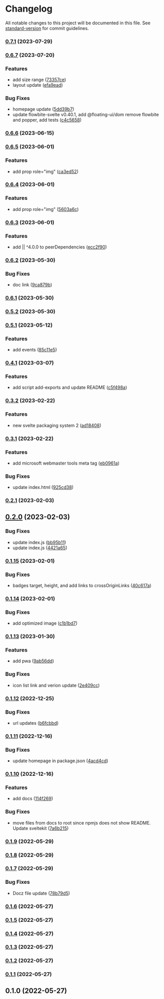 # Changelog

All notable changes to this project will be documented in this file. See [standard-version](https://github.com/conventional-changelog/standard-version) for commit guidelines.

### [0.7.1](https://github.com/shinokada/svelte-file-icons/compare/v0.6.7...v0.7.1) (2023-07-29)

### [0.6.7](https://github.com/shinokada/svelte-file-icons/compare/v0.6.6...v0.6.7) (2023-07-20)


### Features

* add size range ([73357ce](https://github.com/shinokada/svelte-file-icons/commit/73357cecdfd6e0638d5afe848f2bd3af13337906))
* layout update ([efa9ead](https://github.com/shinokada/svelte-file-icons/commit/efa9ead23e509c855952538e1b8b694a09b781e2))


### Bug Fixes

* homepage update ([5dd39b7](https://github.com/shinokada/svelte-file-icons/commit/5dd39b780a92b843367ed14038cb29d1406b73f9))
* update flowbite-svelte v0.40.1, add @floating-ui/dom remove flowbite and popper, add tests ([c4c5658](https://github.com/shinokada/svelte-file-icons/commit/c4c5658ae520973f75effbc2ce3fcaa225e881c5))

### [0.6.6](https://github.com/shinokada/svelte-file-icons/compare/v0.6.5...v0.6.6) (2023-06-15)

### [0.6.5](https://github.com/shinokada/svelte-file-icons/compare/v0.6.4...v0.6.5) (2023-06-01)

### Features

- add prop role="img" ([ca3ed52](https://github.com/shinokada/svelte-file-icons/commit/ca3ed521bf7257158ee0887b04402b7812ff4588))

### [0.6.4](https://github.com/shinokada/svelte-file-icons/compare/v0.6.3...v0.6.4) (2023-06-01)

### Features

- add prop role="img" ([5603a6c](https://github.com/shinokada/svelte-file-icons/commit/5603a6c756047e0b285a0acd79c9315bdd58ed69))

### [0.6.3](https://github.com/shinokada/svelte-file-icons/compare/v0.6.2...v0.6.3) (2023-06-01)

### Features

- add || ^4.0.0 to peerDependencies ([ecc2f90](https://github.com/shinokada/svelte-file-icons/commit/ecc2f904cec8802fa01018c2da47557c146d54a5))

### [0.6.2](https://github.com/shinokada/svelte-file-icons/compare/v0.6.1...v0.6.2) (2023-05-30)

### Bug Fixes

- doc link ([9ca879b](https://github.com/shinokada/svelte-file-icons/commit/9ca879b1da87e665d22370365f0f783d13930305))

### [0.6.1](https://github.com/shinokada/svelte-file-icons/compare/v0.5.2...v0.6.1) (2023-05-30)

### [0.5.2](https://github.com/shinokada/svelte-file-icons/compare/v0.5.1...v0.5.2) (2023-05-30)

### [0.5.1](https://github.com/shinokada/svelte-file-icons/compare/v0.4.1...v0.5.1) (2023-05-12)

### Features

- add events ([85c11e5](https://github.com/shinokada/svelte-file-icons/commit/85c11e5c17a935c1d6daff299a3f6b367ee3150b))

### [0.4.1](https://github.com/shinokada/svelte-file-icons/compare/v0.3.2...v0.4.1) (2023-03-07)

### Features

- add script add-exports and update README ([c5f498a](https://github.com/shinokada/svelte-file-icons/commit/c5f498a2975d35f4dae670a5120f9512e36b68ab))

### [0.3.2](https://github.com/shinokada/svelte-file-icons/compare/v0.3.1...v0.3.2) (2023-02-22)

### Features

- new svelte packaging system 2 ([ad18408](https://github.com/shinokada/svelte-file-icons/commit/ad184084da6a073af681720aeead4212911d5dca))

### [0.3.1](https://github.com/shinokada/svelte-file-icons/compare/v0.2.1...v0.3.1) (2023-02-22)

### Features

- add microsoft webmaster tools meta tag ([eb0961a](https://github.com/shinokada/svelte-file-icons/commit/eb0961acf33c79032b3926e352dc1a9aedc01724))

### Bug Fixes

- update index.html ([925cd38](https://github.com/shinokada/svelte-file-icons/commit/925cd383e3ed9cd232156e65652cca5df255a146))

### [0.2.1](https://github.com/shinokada/svelte-file-icons/compare/v0.2.0...v0.2.1) (2023-02-03)

## [0.2.0](https://github.com/shinokada/svelte-file-icons/compare/v0.1.15...v0.2.0) (2023-02-03)

### Bug Fixes

- update index.js ([bb95b11](https://github.com/shinokada/svelte-file-icons/commit/bb95b1139798e9805989055f0b6a31596abd3706))
- update index.js ([4421a65](https://github.com/shinokada/svelte-file-icons/commit/4421a65f6999950b7f91d619bed5005033005665))

### [0.1.15](https://github.com/shinokada/svelte-file-icons/compare/v0.1.14...v0.1.15) (2023-02-01)

### Bug Fixes

- badges target, height, and add links to crossOriginLinks ([40c617a](https://github.com/shinokada/svelte-file-icons/commit/40c617aef86f2ee73f8842ff1568b6ecac57e310))

### [0.1.14](https://github.com/shinokada/svelte-file-icons/compare/v0.1.13...v0.1.14) (2023-02-01)

### Bug Fixes

- add optimized image ([c1b1bd7](https://github.com/shinokada/svelte-file-icons/commit/c1b1bd7a96e0bae8aff664e7c5586decf8da57f6))

### [0.1.13](https://github.com/shinokada/svelte-file-icons/compare/v0.1.12...v0.1.13) (2023-01-30)

### Features

- add pwa ([9ab56dd](https://github.com/shinokada/svelte-file-icons/commit/9ab56dd086380a8df0ead8602c7e07b69e905594))

### Bug Fixes

- icon list link and verion update ([2e409cc](https://github.com/shinokada/svelte-file-icons/commit/2e409cc1268b52cb441cef54ba029f9de01b1d2f))

### [0.1.12](https://github.com/shinokada/svelte-file-icons/compare/v0.1.11...v0.1.12) (2022-12-25)

### Bug Fixes

- url updates ([b6fcbbd](https://github.com/shinokada/svelte-file-icons/commit/b6fcbbd6ac71cc60ecb6e111afb93d0113bf9e9b))

### [0.1.11](https://github.com/shinokada/svelte-file-icons/compare/v0.1.10...v0.1.11) (2022-12-16)

### Bug Fixes

- update homepage in package.json ([4acd4cd](https://github.com/shinokada/svelte-file-icons/commit/4acd4cd8c19dc71747be6bcfa4b84a51f9940b9d))

### [0.1.10](https://github.com/shinokada/svelte-file-icons/compare/v0.1.9...v0.1.10) (2022-12-16)

### Features

- add docs ([114f269](https://github.com/shinokada/svelte-file-icons/commit/114f2698ec96778384ff3ab42f009b997bc3e35c))

### Bug Fixes

- move files from docs to root since npmjs does not show README. Update sveltekit ([7a6b215](https://github.com/shinokada/svelte-file-icons/commit/7a6b215b91d211bb869d084ea6cbc2a1511b4134))

### [0.1.9](https://github.com/shinokada/svelte-file-icons/compare/v0.1.8...v0.1.9) (2022-05-29)

### [0.1.8](https://github.com/shinokada/svelte-file-icons/compare/v0.1.7...v0.1.8) (2022-05-29)

### [0.1.7](https://github.com/shinokada/svelte-file-icons/compare/v0.1.6...v0.1.7) (2022-05-29)

### Bug Fixes

- Docz file update ([78b79d5](https://github.com/shinokada/svelte-file-icons/commit/78b79d5fd0d7ab6b658a45d96bf62d3791a2f9fb))

### [0.1.6](https://github.com/shinokada/svelte-file-icons/compare/v0.1.5...v0.1.6) (2022-05-27)

### [0.1.5](https://github.com/shinokada/svelte-file-icons/compare/v0.1.4...v0.1.5) (2022-05-27)

### [0.1.4](https://github.com/shinokada/svelte-file-icons/compare/v0.1.3...v0.1.4) (2022-05-27)

### [0.1.3](https://github.com/shinokada/svelte-file-icons/compare/v0.1.2...v0.1.3) (2022-05-27)

### [0.1.2](https://github.com/shinokada/svelte-file-icons/compare/v0.1.1...v0.1.2) (2022-05-27)

### [0.1.1](https://github.com/shinokada/svelte-file-icons/compare/v0.1.0...v0.1.1) (2022-05-27)

## 0.1.0 (2022-05-27)
